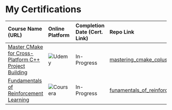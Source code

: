 # My Certifications

 | Course Name (URL) | Online Platform | Completion Date (Cert. Link) | Repo Link | Skills Learned |
 | :---------------- | :-------------- | :--------------------------- | :-------- | :------------- |
 | [Master CMake for Cross-Platform C++ Project Building](https://www.udemy.com/share/102FPy3@NFvXG5HjZi0A0BFLuPn2ep2IfPbMq7b11jS8TA-Jnzb87LWQLv31k-JE_tQDpOH49g==/) | ![Udemy](https://img.shields.io/badge/Udemy-A435F0?style=for-the-badge&logo=Udemy&logoColor=white) | In-Progress | [mastering_cmake_cplusplus](https://github.com/jkp09x/upSkilling/tree/master/udemy/mastering_cmake_cplusplus/Master_CMake_for_Cross-Platform_C%2B%2B_Project_Building_update_06Dec2020)|  ![CMake](https://img.shields.io/badge/CMake-%23008FBA.svg?style=for-the-badge&logo=cmake&logoColor=white)   |
 | [Fundamentals of Reinforcement Learning](https://www.coursera.org/learn/fundamentals-of-reinforcement-learning/home/module/2) | ![Coursera](https://img.shields.io/badge/Coursera-%230056D2.svg?style=for-the-badge&logo=Coursera&logoColor=white) | In-Progress | [funamentals_of_reinforcement_learning](coursera/specialization_reinforcement_learning/fundamentals_of_reinforcement_learning)|  ai/ml   |
